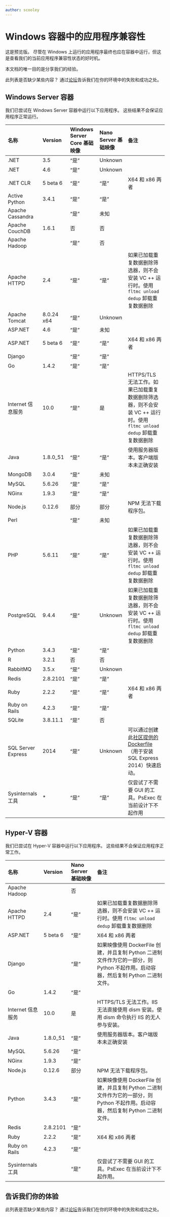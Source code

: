 ```yaml
---
author: scooley
---
```


# Windows 容器中的应用程序兼容性

这是预览版。 尽管在 Windows 上运行的应用程序最终也应在容器中运行，但这是查看我们的当前应用程序兼容性状态的好时机。

本文档的唯一目的是分享我们的经验。

此列表是否缺少某些内容？ 通过[论坛](https://social.msdn.microsoft.com/Forums/en-US/home?forum=windowscontainers)告诉我们在你的环境中的失败和成功之处。

## Windows Server 容器

我们已尝试在 Windows Server 容器中运行以下应用程序。 这些结果不会保证应用程序正常运行。

| **名称**| **Version**| **Windows Server Core 基础映像**| **Nano Server 基础映像**| **备注**|
|:-----|:-----|:-----|:-----|:-----|
| .NET| 3.5| “是”| Unknown| |
| .NET| 4.6| “是”| Unknown| |
| .NET CLR| 5 beta 6| “是”| “是”| X64 和 x86 两者|
| Active Python| 3.4.1| “是”| “是”| |
| Apache Cassandra| | “是”| 未知|
| Apache CouchDB| 1.6.1| 否| 否| |
| Apache Hadoop| | “是”| 否| |
| Apache HTTPD| 2.4| “是”| “是”| 如果已加载重复数据删除筛选器，则不会安装 VC ++ 运行时。使用 `fltmc unload dedup` 卸载重复数据删除|
| Apache Tomcat| 8.0.24 x64| “是”| Unknown| |
| ASP.NET| 4.6| “是”| 未知| |
| ASP.NET| 5 beta 6| “是”| “是”| X64 和 x86 两者|
| Django| | “是”| “是”| |
| Go| 1.4.2| “是”| “是”| |
| Internet 信息服务| 10.0| “是”| 是| HTTPS/TLS 无法工作。如果已加载重复数据删除筛选器，则不会安装 VC ++ 运行时。使用 `fltmc unload dedup` 卸载重复数据删除|
| Java| 1.8.0_51| “是”| “是”| 使用服务器版本。客户端版本未正确安装|
| MongoDB| 3.0.4| “是”| 未知| |
| MySQL| 5.6.26| “是”| “是”| |
| NGinx| 1.9.3| “是”| “是”| |
| Node.js| 0.12.6| 部分| 部分| NPM 无法下载程序包。|
| Perl| | “是”| 未知| |
| PHP| 5.6.11| “是”| “是”| 如果已加载重复数据删除筛选器，则不会安装 VC ++ 运行时。使用 `fltmc unload dedup` 卸载重复数据删除|
| PostgreSQL| 9.4.4| “是”| Unknown| 如果已加载重复数据删除筛选器，则不会安装 VC ++ 运行时。使用 `fltmc unload dedup` 卸载重复数据删除|
| Python| 3.4.3| “是”| “是”| |
| R| 3.2.1| 否| 否| |
| RabbitMQ| 3.5.x| “是”| Unknown| |
| Redis| 2.8.2101| “是”| “是”| |
| Ruby| 2.2.2| “是”| “是”| X64 和 x86 两者|
| Ruby on Rails| 4.2.3| “是”| “是”| |
| SQLite| 3.8.11.1| “是”| 否| |
| SQL Server Express| 2014| “是”| Unknown| 可以通过创建此[社区提供的 Dockerfile](https://github.com/brogersyh/Dockerfiles-for-windows/tree/master/sqlexpress)（用于安装 SQL Express 2014）快速启动。|
| Sysinternals 工具| *| “是”| “是”| 仅尝试了不需要 GUI 的工具。PsExec 在当前设计下不起作用|

## Hyper-V 容器

我们已尝试在 Hyper-V 容器中运行以下应用程序。 这些结果不会保证应用程序正常工作。

| **名称**| **Version**| **Nano Server 基础映像**| **备注**|
|:-----|:-----|:-----|:-----|
| Apache Hadoop| | 否| |
| Apache HTTPD| 2.4| “是”| 如果已加载重复数据删除筛选器，则不会安装 VC ++ 运行时。使用 `fltmc unload dedup` 卸载重复数据删除|
| ASP.NET| 5 beta 6| “是”| X64 和 x86 两者|
| Django| | “是”| 如果映像使用 DockerFile 创建，并且复制 Python 二进制文件作为它的一部分，则 Python 不起作用。启动容器，然后复制 Python 二进制文件。|
| Go| 1.4.2| “是”| |
| Internet 信息服务| 10.0| 是| HTTPS/TLS 无法工作。IIS 无法直接使用 dism 安装。使用 dism 命令执行 IIS 的无人参与安装。|
| Java| 1.8.0_51| “是”| 使用服务器版本。客户端版本未正确安装|
| MySQL| 5.6.26| “是”| |
| NGinx| 1.9.3| “是”| |
| Node.js| 0.12.6| 部分| NPM 无法下载程序包。|
| Python| 3.4.3| “是”| 如果映像使用 DockerFile 创建，并且复制 Python 二进制文件作为它的一部分，则 Python 不起作用。启动容器，然后复制 Python 二进制文件。|
| Redis| 2.8.2101| “是”| |
| Ruby| 2.2.2| “是”| X64 和 x86 两者|
| Ruby on Rails| 4.2.3| “是”| |
| Sysinternals 工具| | “是”| 仅尝试了不需要 GUI 的工具。PsExec 在当前设计下不起作用。|

## 告诉我们你的体验

此列表是否缺少某些内容？ 通过[论坛](https://social.msdn.microsoft.com/Forums/en-US/home?forum=windowscontainers)告诉我们在你的环境中的失败和成功之处。






<!--HONumber=Mar16_HO2-->


